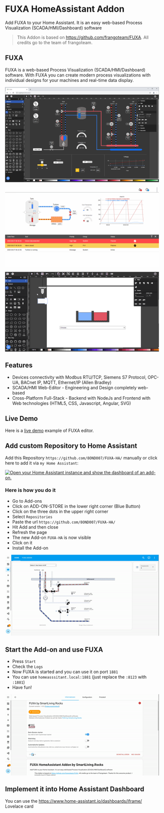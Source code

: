 # FUXA HomeAssistant Addon
Add FUXA to your Home Assistant. It is an easy web-based Process Visualization (SCADA/HMI/Dashboard) software

>This Addon is based on https://github.com/frangoteam/FUXA. All credits go to the team of frangoteam.

## FUXA
FUXA is a web-based Process Visualization (SCADA/HMI/Dashboard) software. With FUXA you can create modern process visualizations with individual designs for your machines and real-time data display.

![fuxa editor](https://raw.githubusercontent.com/8OND007/FUXA-HA/main/screenshot/fuxa-editor.png) 

![fuxa ani](https://raw.githubusercontent.com/8OND007/FUXA-HA/main/screenshot/fuxa-ani.gif)

![fuxa action](https://raw.githubusercontent.com/8OND007/FUXA-HA/main/screenshot/feature-action-move.gif)

## Features
- Devices connectivity with Modbus RTU/TCP, Siemens S7 Protocol, OPC-UA, BACnet IP, MQTT, Ethernet/IP (Allen Bradley)
- SCADA/HMI Web-Editor - Engineering and Design completely web-based
- Cross-Platform Full-Stack - Backend with NodeJs and Frontend with Web technologies (HTML5, CSS, Javascript, Angular, SVG)

## Live Demo
Here is a [live demo](https://frangoteam.github.io) example of FUXA editor.

## Add custom Repository to Home Assistant
Add this Repository `https://github.com/8OND007/FUXA-HA/` manually or click here to add it via `my Home Assistant`:

[![Open your Home Assistant instance and show the dashboard of an add-on.](https://my.home-assistant.io/badges/supervisor_addon.svg)](https://my.home-assistant.io/redirect/supervisor_addon/?addon=9aa46cf0_fuxa-slr&repository_url=https%3A%2F%2Fgithub.com%2F8OND007%2FFUXA-HA%2F)

### Here is how you do it
- Go to Add-ons
- Click on ADD-ON-STORE in the lower right corner (Blue Button)
- Click on the three dots in the upper right corner
- Select `Repositories`
- Paste the url `https://github.com/8OND007/FUXA-HA/`
- Hit Add and then close
- Refresh the page
- The new Add-on `FUXA-HA` is now visible
- Click on it
- Install the Add-on

 ![fuxa Add to Add on Store Home Assistant](https://raw.githubusercontent.com/8OND007/FUXA-HA/main/screenshot/Installing-FUXA-on-Home-Assistant-Add-on-Store.gif)

## Start the Add-on and use FUXA
- Press `Start`
- Check the `Logs`
- Now FUXA is started and you can use it on port `1881`
- You can use `homeasssitant.local:1881` (just replace the `:8123` with `:1881`)
- Have fun! 

![fuxa Add to Add on Store Home Assistant](https://raw.githubusercontent.com/8OND007/FUXA-HA/main/screenshot/Accessing-on-Home-Assistant.gif)

## Implement it into Home Assistant Dashboard
You can use the https://www.home-assistant.io/dashboards/iframe/ Lovelace card
